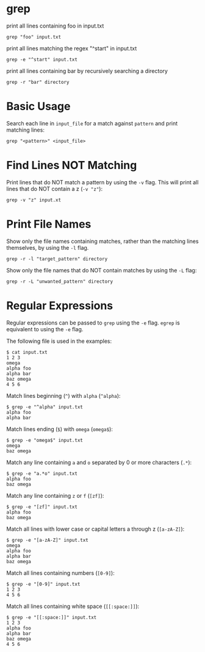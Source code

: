# grep

print all lines containing foo in input.txt

    grep "foo" input.txt


print all lines matching the regex "^start" in input.txt

    grep -e "^start" input.txt


print all lines containing bar by recursively searching a directory

    grep -r "bar" directory



# Basic Usage

Search each line in `input_file` for a match against `pattern` and print
matching lines:

    grep "<pattern>" <input_file>



# Find Lines NOT Matching

Print lines that do NOT match a pattern by using the `-v` flag. This will
print all lines that do NOT contain a z (`-v "z"`):

    grep -v "z" input.xt



# Print File Names

Show only the file names containing matches, rather than the matching lines
themselves, by using the `-l` flag.

    grep -r -l "target_pattern" directory


Show only the file names that do NOT contain matches by using the `-L` flag:

    grep -r -L "unwanted_pattern" directory



# Regular Expressions

Regular expressions can be passed to `grep` using the `-e` flag. `egrep` is
equivalent to using the `-e` flag.

The following file is used in the examples:

    $ cat input.txt
    1 2 3
    omega
    alpha foo
    alpha bar
    baz omega
    4 5 6


Match lines beginning (`^`) with `alpha` (`^alpha`):

    $ grep -e "^alpha" input.txt
    alpha foo
    alpha bar


Match lines ending (`$`) with `omega` (`omega$`):

    $ grep -e "omega$" input.txt
    omega
    baz omega


Match any line containing `a` and `o` separated by 0 or more characters (`.*`):

    $ grep -e "a.*o" input.txt
    alpha foo
    baz omega


Match any line containing `z` or `f` (`[zf]`):

    $ grep -e "[zf]" input.txt
    alpha foo
    baz omega


Match all lines with lower case or capital letters a through z (`[a-zA-Z]`):

    $ grep -e "[a-zA-Z]" input.txt
    omega
    alpha foo
    alpha bar
    baz omega


Match all lines containing numbers (`[0-9]`):

    $ grep -e "[0-9]" input.txt
    1 2 3
    4 5 6


Match all lines containing white space (`[[:space:]]`):

    $ grep -e "[[:space:]]" input.txt
    1 2 3
    alpha foo
    alpha bar
    baz omega
    4 5 6


